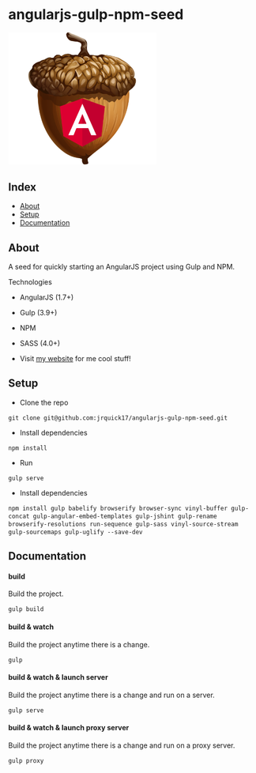 # angularjs-gulp-npm-seed
  
<div style="max-width: 300px; text-align:center;">
    <img src="logo.png"/>
</div>

## Index ##

* [About](#about)
* [Setup](#setup)
* [Documentation](#documentation)

## About ##

A seed for quickly starting an AngularJS project using Gulp and NPM.
 
Technologies
* AngularJS (1.7+)
* Gulp (3.9+)
* NPM
* SASS (4.0+)

* Visit [my website](https://jrquick.com) for me cool stuff!

## Setup ##

* Clone the repo
```commandline
git clone git@github.com:jrquick17/angularjs-gulp-npm-seed.git
```

* Install dependencies
```commandline
npm install
```

* Run
```commandline
gulp serve
```

* Install dependencies

```commandline
npm install gulp babelify browserify browser-sync vinyl-buffer gulp-concat gulp-angular-embed-templates gulp-jshint gulp-rename browserify-resolutions run-sequence gulp-sass vinyl-source-stream gulp-sourcemaps gulp-uglify --save-dev
```

## Documentation

#### build
Build the project.
```commandline
gulp build
```

#### build & watch
Build the project anytime there is a change.
```commandline
gulp
```

#### build & watch & launch server
Build the project anytime there is a change and run on a server.
```commandline
gulp serve
```

#### build & watch & launch proxy server
Build the project anytime there is a change and run on a proxy server.
```commandline
gulp proxy
```

